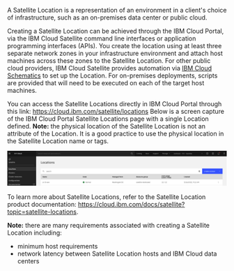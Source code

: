 A Satellite Location is a representation of an environment in a client's choice of infrastructure, such as an on-premises data center or public cloud.

Creating a Satellite Location can be achieved through the IBM Cloud Portal, via the IBM Cloud Satellite command line interfaces or application programming interfaces (APIs). You create the location using at least three separate network zones in your infrastructure environment and attach host machines  across these zones to the Satellite Location. For other public cloud providers, IBM Cloud Satellite provides automation via <a href="https://cloud.ibm.com/docs/schematics?topic=schematics-about-schematics" target="_blank">IBM Cloud Schematics</a> to set up the Location. For on-premises deployments, scripts are provided that will need to be executed on each of the target host machines.

You can access the Satellite Locations directly in IBM Cloud Portal through this link: <a href="https://cloud.ibm.com/satellite/locations" target="_blank">https://cloud.ibm.com/satellite/locations</a> Below is a screen capture of the IBM Cloud Portal Satellite Locations page with a single Location defined. **Note:** the physical location of the Satellite Location is not an attribute of the Location. It is a good practice to use the physical location in the Satellite Location name or tags.

![](_attachments/SatelliteLocations.png)

To learn more about Satellite Locations, refer to the Satellite Location product documentation: <a href="https://cloud.ibm.com/docs/satellite?topic=satellite-locations" target="_blank">https://cloud.ibm.com/docs/satellite?topic=satellite-locations</a>.

**Note:** there are many requirements associated with creating a Satellite Location including:

   - minimum host requirements
   - network latency between Satellite Location hosts and IBM Cloud data centers
